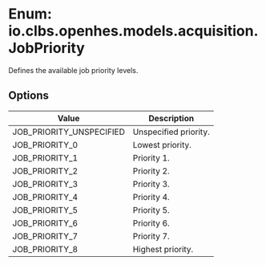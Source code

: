 # Enum: io.clbs.openhes.models.acquisition.JobPriority

Defines the available job priority levels.

## Options

| Value | Description |
| --- | --- |
| JOB_PRIORITY_UNSPECIFIED | Unspecified priority. |
| JOB_PRIORITY_0 | Lowest priority. |
| JOB_PRIORITY_1 | Priority 1. |
| JOB_PRIORITY_2 | Priority 2. |
| JOB_PRIORITY_3 | Priority 3. |
| JOB_PRIORITY_4 | Priority 4. |
| JOB_PRIORITY_5 | Priority 5. |
| JOB_PRIORITY_6 | Priority 6. |
| JOB_PRIORITY_7 | Priority 7. |
| JOB_PRIORITY_8 | Highest priority. |
